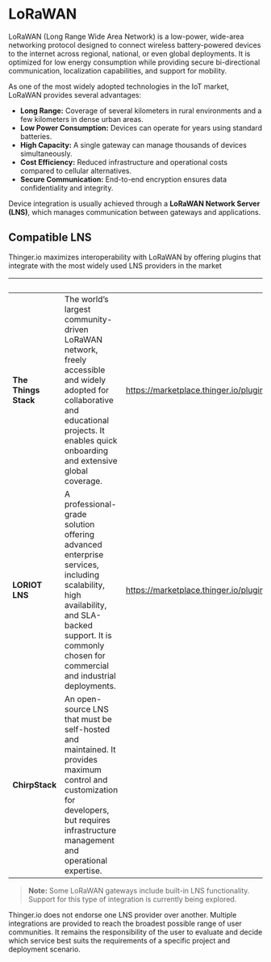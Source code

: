 # LoRaWAN

LoRaWAN (Long Range Wide Area Network) is a low-power, wide-area networking protocol designed to connect wireless battery-powered devices to the internet across regional, national, or even global deployments. It is optimized for low energy consumption while providing secure bi-directional communication, localization capabilities, and support for mobility.

As one of the most widely adopted technologies in the IoT market, LoRaWAN provides several advantages:

* **Long Range:** Coverage of several kilometers in rural environments and a few kilometers in dense urban areas.
* **Low Power Consumption:** Devices can operate for years using standard batteries.
* **High Capacity:** A single gateway can manage thousands of devices simultaneously.
* **Cost Efficiency:** Reduced infrastructure and operational costs compared to cellular alternatives.
* **Secure Communication:** End-to-end encryption ensures data confidentiality and integrity.

Device integration is usually achieved through a **LoRaWAN Network Server (LNS)**, which manages communication between gateways and applications.

## Compatible LNS

Thinger.io maximizes interoperability with LoRaWAN by offering plugins that integrate with the most widely used LNS providers in the market

<table data-view="cards"><thead><tr><th></th><th></th><th data-type="content-ref"></th><th data-hidden data-card-cover data-type="image">Cover image</th></tr></thead><tbody><tr><td><strong>The Things Stack</strong></td><td>The world’s largest community-driven LoRaWAN network, freely accessible and widely adopted for collaborative and educational projects. It enables quick onboarding and extensive global coverage.</td><td><a href="https://marketplace.thinger.io/plugins/ttn/">https://marketplace.thinger.io/plugins/ttn/</a></td><td><a href="https://iot.wifx.net/wp-content/uploads/2021/03/TTN_TTS.png">https://iot.wifx.net/wp-content/uploads/2021/03/TTN_TTS.png</a></td></tr><tr><td><strong>LORIOT LNS</strong></td><td>A professional-grade solution offering advanced enterprise services, including scalability, high availability, and SLA-backed support. It is commonly chosen for commercial and industrial deployments.</td><td><a href="https://marketplace.thinger.io/plugins/loriot/">https://marketplace.thinger.io/plugins/loriot/</a></td><td><a href="https://www.venturelab.swiss/demandit/files/M_BB941CC4DCEF687AD98/dms/Image/B08590E7-C129-F91B-01CDA7FE6BCAEEC4.jpg">https://www.venturelab.swiss/demandit/files/M_BB941CC4DCEF687AD98/dms/Image/B08590E7-C129-F91B-01CDA7FE6BCAEEC4.jpg</a></td></tr><tr><td><strong>ChirpStack</strong></td><td>An open-source LNS that must be self-hosted and maintained. It provides maximum control and customization for developers, but requires infrastructure management and operational expertise.</td><td></td><td><a href="https://encrypted-tbn0.gstatic.com/images?q=tbn:ANd9GcQU-IfBY3PQzSQ1ZoAAunH5tmimuVqf9Kw9wQ&#x26;s">https://encrypted-tbn0.gstatic.com/images?q=tbn:ANd9GcQU-IfBY3PQzSQ1ZoAAunH5tmimuVqf9Kw9wQ&#x26;s</a></td></tr></tbody></table>

> **Note:** Some LoRaWAN gateways include built-in LNS functionality. Support for this type of integration is currently being explored.

Thinger.io does not endorse one LNS provider over another. Multiple integrations are provided to reach the broadest possible range of user communities. It remains the responsibility of the user to evaluate and decide which service best suits the requirements of a specific project and deployment scenario.

